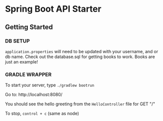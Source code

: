 # Spring Boot API Starter

## Getting Started

### DB SETUP
`application.properties` will need to be updated with your username, and or db name.
Check out the database.sql for getting books to work. Books are just an example!

### GRADLE WRAPPER
To start your server, type `./gradlew bootrun` 

Go to: http://localhost:8080/

You should see the hello greeting from the `HelloController` file for GET "/"

To stop, `control + c` (same as node)

